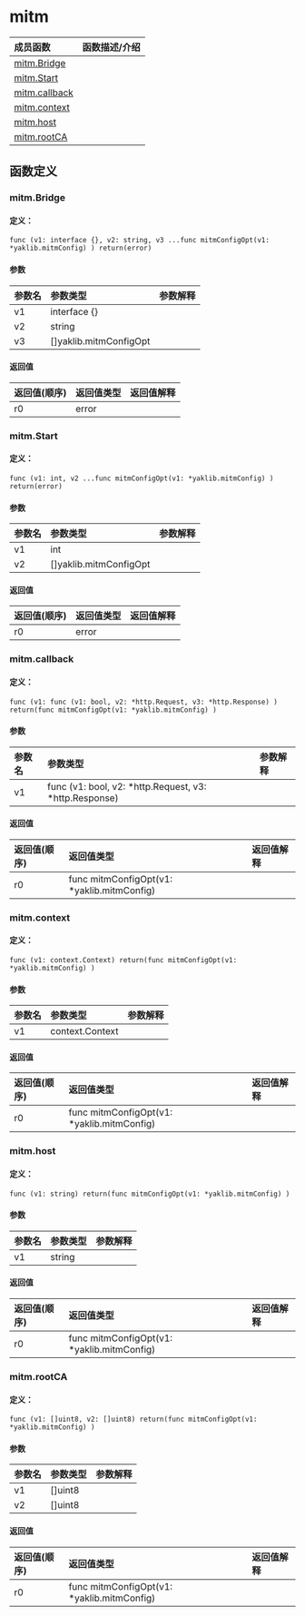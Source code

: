 # mitm


|成员函数|函数描述/介绍|
|:------|:--------|
 | [mitm.Bridge](#mitmbridge) |  |
 | [mitm.Start](#mitmstart) |  |
 | [mitm.callback](#mitmcallback) |  |
 | [mitm.context](#mitmcontext) |  |
 | [mitm.host](#mitmhost) |  |
 | [mitm.rootCA](#mitmrootca) |  |




 



## 函数定义

### mitm.Bridge



#### 定义：

`func (v1: interface {}, v2: string, v3 ...func mitmConfigOpt(v1: *yaklib.mitmConfig) ) return(error) `


#### 参数

|参数名|参数类型|参数解释|
|:-----------|:---------- |:-----------|
| v1 | interface {} |   |
| v2 | string |   |
| v3 | []yaklib.mitmConfigOpt |   |





#### 返回值

|返回值(顺序)|返回值类型|返回值解释|
|:-----------|:---------- |:-----------|
| r0 | error |   |


### mitm.Start



#### 定义：

`func (v1: int, v2 ...func mitmConfigOpt(v1: *yaklib.mitmConfig) ) return(error) `


#### 参数

|参数名|参数类型|参数解释|
|:-----------|:---------- |:-----------|
| v1 | int |   |
| v2 | []yaklib.mitmConfigOpt |   |





#### 返回值

|返回值(顺序)|返回值类型|返回值解释|
|:-----------|:---------- |:-----------|
| r0 | error |   |


### mitm.callback



#### 定义：

`func (v1: func (v1: bool, v2: *http.Request, v3: *http.Response) ) return(func mitmConfigOpt(v1: *yaklib.mitmConfig) ) `


#### 参数

|参数名|参数类型|参数解释|
|:-----------|:---------- |:-----------|
| v1 | func (v1: bool, v2: *http.Request, v3: *http.Response)  |   |





#### 返回值

|返回值(顺序)|返回值类型|返回值解释|
|:-----------|:---------- |:-----------|
| r0 | func mitmConfigOpt(v1: *yaklib.mitmConfig)  |   |


### mitm.context



#### 定义：

`func (v1: context.Context) return(func mitmConfigOpt(v1: *yaklib.mitmConfig) ) `


#### 参数

|参数名|参数类型|参数解释|
|:-----------|:---------- |:-----------|
| v1 | context.Context |   |





#### 返回值

|返回值(顺序)|返回值类型|返回值解释|
|:-----------|:---------- |:-----------|
| r0 | func mitmConfigOpt(v1: *yaklib.mitmConfig)  |   |


### mitm.host



#### 定义：

`func (v1: string) return(func mitmConfigOpt(v1: *yaklib.mitmConfig) ) `


#### 参数

|参数名|参数类型|参数解释|
|:-----------|:---------- |:-----------|
| v1 | string |   |





#### 返回值

|返回值(顺序)|返回值类型|返回值解释|
|:-----------|:---------- |:-----------|
| r0 | func mitmConfigOpt(v1: *yaklib.mitmConfig)  |   |


### mitm.rootCA



#### 定义：

`func (v1: []uint8, v2: []uint8) return(func mitmConfigOpt(v1: *yaklib.mitmConfig) ) `


#### 参数

|参数名|参数类型|参数解释|
|:-----------|:---------- |:-----------|
| v1 | []uint8 |   |
| v2 | []uint8 |   |





#### 返回值

|返回值(顺序)|返回值类型|返回值解释|
|:-----------|:---------- |:-----------|
| r0 | func mitmConfigOpt(v1: *yaklib.mitmConfig)  |   |





